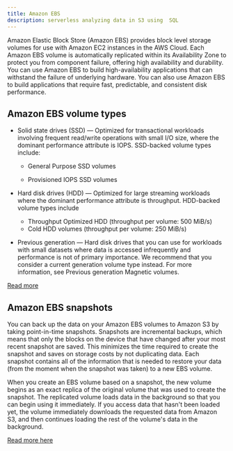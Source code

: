 ```yaml
---
title: Amazon EBS
description: serverless analyzing data in S3 using  SQL
---
```


Amazon Elastic Block Store (Amazon EBS) provides block level storage volumes for use with Amazon EC2 instances in the AWS Cloud. Each Amazon EBS volume is automatically replicated within its Availability Zone to protect you from component failure, offering high availability and durability. You can use Amazon EBS to build high-availability applications that can withstand the failure of underlying hardware. You can also use Amazon EBS to build applications that require fast, predictable, and consistent disk performance.


## Amazon EBS volume types

- Solid state drives (SSD) — Optimized for transactional workloads involving frequent read/write operations with small I/O size, where the dominant performance attribute is IOPS. SSD-backed volume types include:

    * General Purpose SSD volumes

    * Provisioned IOPS SSD volumes

- Hard disk drives (HDD) — Optimized for large streaming workloads where the dominant performance attribute is throughput. HDD-backed volume types include 
    * Throughput Optimized HDD (throughput per volume: 500 MiB/s)
    * Cold HDD volumes (throughput per volume: 250 MiB/s)

- Previous generation — Hard disk drives that you can use for workloads with small datasets where data is accessed infrequently and performance is not of primary importance. We recommend that you consider a current generation volume type instead. For more information, see Previous generation Magnetic volumes.

[Read more](https://docs.aws.amazon.com/AWSEC2/latest/UserGuide/ebs-volume-types.html)

## Amazon EBS snapshots

You can back up the data on your Amazon EBS volumes to Amazon S3 by taking point-in-time snapshots. Snapshots are incremental backups, which means that only the blocks on the device that have changed after your most recent snapshot are saved. This minimizes the time required to create the snapshot and saves on storage costs by not duplicating data. Each snapshot contains all of the information that is needed to restore your data (from the moment when the snapshot was taken) to a new EBS volume.

When you create an EBS volume based on a snapshot, the new volume begins as an exact replica of the original volume that was used to create the snapshot. The replicated volume loads data in the background so that you can begin using it immediately. If you access data that hasn't been loaded yet, the volume immediately downloads the requested data from Amazon S3, and then continues loading the rest of the volume's data in the background.

[Read more here](https://docs.aws.amazon.com/AWSEC2/latest/UserGuide/EBSSnapshots.html)